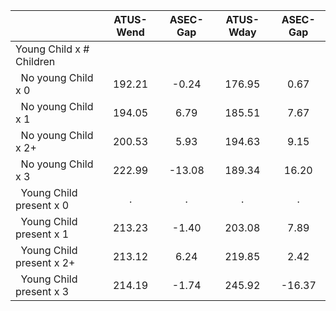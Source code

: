 
|                      |    ATUS-Wend |     ASEC-Gap |    ATUS-Wday |     ASEC-Gap |
| -------------------- | :----------: | :----------: | :----------: | :----------: |
| Young Child x # Children |              |              |              |              |
| &nbsp;&nbsp;No young Child x 0 |       192.21 |        -0.24 |       176.95 |         0.67 |
| &nbsp;&nbsp;No young Child x 1 |       194.05 |         6.79 |       185.51 |         7.67 |
| &nbsp;&nbsp;No young Child x 2+ |       200.53 |         5.93 |       194.63 |         9.15 |
| &nbsp;&nbsp;No young Child x 3 |       222.99 |       -13.08 |       189.34 |        16.20 |
| &nbsp;&nbsp;Young Child present x 0 |            . |            . |            . |            . |
| &nbsp;&nbsp;Young Child present x 1 |       213.23 |        -1.40 |       203.08 |         7.89 |
| &nbsp;&nbsp;Young Child present x 2+ |       213.12 |         6.24 |       219.85 |         2.42 |
| &nbsp;&nbsp;Young Child present x 3 |       214.19 |        -1.74 |       245.92 |       -16.37 |

